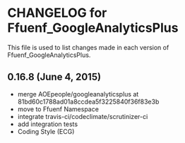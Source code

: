 # CHANGELOG for Ffuenf_GoogleAnalyticsPlus

This file is used to list changes made in each version of Ffuenf_GoogleAnalyticsPlus.

## 0.16.8 (June 4, 2015)

* merge AOEpeople/googleanalyticsplus at 81bd60c1788ad01a8ccdea5f3225840f36f83e3b
* move to Ffuenf Namespace
* integrate travis-ci/codeclimate/scrutinizer-ci
* add integration tests
* Coding Style (ECG)